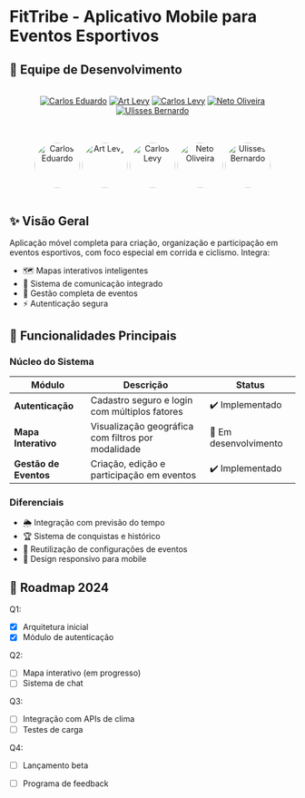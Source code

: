 # FitTribe - Aplicativo Mobile para Eventos Esportivos

## 👥 Equipe de Desenvolvimento

<div align="center" style="display: flex; justify-content: center; gap: 30px; flex-wrap: wrap; margin: 20px 0;">

[![Carlos Eduardo](https://img.shields.io/static/v1?label=&message=Carlos%20Eduardo&color=1E3A8A&style=for-the-badge&logo=github)](https://github.com/cadu321r)
[![Art Levy](https://img.shields.io/static/v1?label=&message=Art%20Levy&color=1E3A8A&style=for-the-badge&logo=github)](https://github.com/ArtLevy)
[![Carlos Levy](https://img.shields.io/static/v1?label=&message=Carlos%20Levy&color=1E3A8A&style=for-the-badge&logo=github)](https://github.com/CarlosLevyM)
[![Neto Oliveira](https://img.shields.io/static/v1?label=&message=Neto%20Oliveira&color=1E3A8A&style=for-the-badge&logo=github)](https://github.com/NETOooliveira)
[![Ulisses Bernardo](https://img.shields.io/static/v1?label=&message=Ulisses%20Bernardo&color=1E3A8A&style=for-the-badge&logo=github)](https://github.com/UlissesBernardo)

</div>

<div align="center" style="display: flex; justify-content: center; gap: 50px; margin-top: 10px;">

[<img src="https://avatars.githubusercontent.com/u/154270394?v=4" width="80" style="border-radius:50%" alt="Carlos Eduardo"/>](https://github.com/cadu321r)
[<img src="https://github.com/ArtLevy.png" width="80" style="border-radius:50%" alt="Art Levy"/>](https://github.com/ArtLevy)
[<img src="https://github.com/CarlosLevyM.png" width="80" style="border-radius:50%" alt="Carlos Levy"/>](https://github.com/CarlosLevyM)
[<img src="https://github.com/NETOooliveira.png" width="80" style="border-radius:50%" alt="Neto Oliveira"/>](https://github.com/NETOooliveira)
[<img src="https://github.com/UlissesBernardo.png" width="80" style="border-radius:50%" alt="Ulisses Bernardo"/>](https://github.com/UlissesBernardo)

</div>

## ✨ Visão Geral

Aplicação móvel completa para criação, organização e participação em eventos esportivos, com foco especial em corrida e ciclismo. Integra:

- 🗺️ Mapas interativos inteligentes
- 💬 Sistema de comunicação integrado
- 📅 Gestão completa de eventos
- ⚡ Autenticação segura

## 🚀 Funcionalidades Principais

### Núcleo do Sistema
| Módulo | Descrição | Status |
|--------|-----------|--------|
| **Autenticação** | Cadastro seguro e login com múltiplos fatores | ✔️ Implementado |
| **Mapa Interativo** | Visualização geográfica com filtros por modalidade | 🚧 Em desenvolvimento |
| **Gestão de Eventos** | Criação, edição e participação em eventos | ✔️ Implementado |

### Diferenciais
- 🌦️ Integração com previsão do tempo
- 🏆 Sistema de conquistas e histórico
- 🔄 Reutilização de configurações de eventos
- 📱 Design responsivo para mobile
  

## 📌 Roadmap 2024

Q1:
- [x] Arquitetura inicial
- [x] Módulo de autenticação

Q2:
- [ ] Mapa interativo (em progresso)
- [ ] Sistema de chat

Q3:
- [ ] Integração com APIs de clima
- [ ] Testes de carga

Q4:
- [ ] Lançamento beta
- [ ] Programa de feedback

